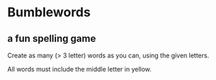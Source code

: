 # Bumblewords
## a fun spelling game

Create as many (> 3 letter) words as you can, using the given letters.

All words must include the middle letter in yellow.


